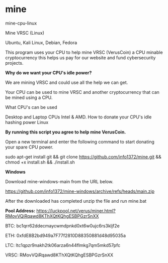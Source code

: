 # mine
mine-cpu-linux

Mine VRSC (Linux)

Ubuntu, Kali Linux, Debian, Fedora

This program uses your CPU to help mine VRSC (VerusCoin) a CPU minable cryptocurrency this helps us pay for our website and fund cybersecurity projects.
 
<b>Why do we want your CPU's idle power?</b>

We are mining VRSC and could use all the help we can get.
 

Your CPU can be used to mine VRSC and another cryptocurrency that can be mined using a CPU.
 
What CPU's can be used

Desktop and Laptop CPUs Intel & AMD.
How to donate your CPU's idle hashing power
Linux 

<b>By running this script you agree to help mine VerusCoin.</b>

Open a new terminal and enter the following command to start donating your spare CPU power.

sudo apt-get install git && git clone https://github.com/info1372/mine.git && chmod +x install.sh && ./install.sh

<b>Windows</b>

Download mine-windows-main from the URL below.

https://github.com/info1372/mine-windows/archive/refs/heads/main.zip

After the downloaded has completed unzip the file and run mine.bat

<b>Pool Address:</b> https://luckpool.net/verus/miner.html?RMovVQiRqawd8KThXQtKQhgESBPGzrSnXX

 

BTC: bc1qrr62ddecmaycwmdpnkd0xt6w0ujc6rs3kljf2e 

ETH: 0xfdE8B2bd949a7F77f2810D88350881d48d95035a 

LTC: ltc1qpzr9nakh2tk06arza6n44flmkg7qm5mkd57pfc 

VRSC: RMovVQiRqawd8KThXQtKQhgESBPGzrSnXX
